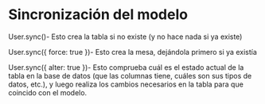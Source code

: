 # Sincronización del modelo
User.sync()- Esto crea la tabla si no existe (y no hace nada si ya existe)

User.sync({ force: true })- Esto crea la mesa, dejándola primero si ya existía

User.sync({ alter: true })- Esto comprueba cuál es el estado actual de la tabla en la base de datos (que las columnas tiene, cuáles son sus tipos de datos, etc.), y luego realiza los cambios necesarios en la tabla para que coincido con el modelo.
